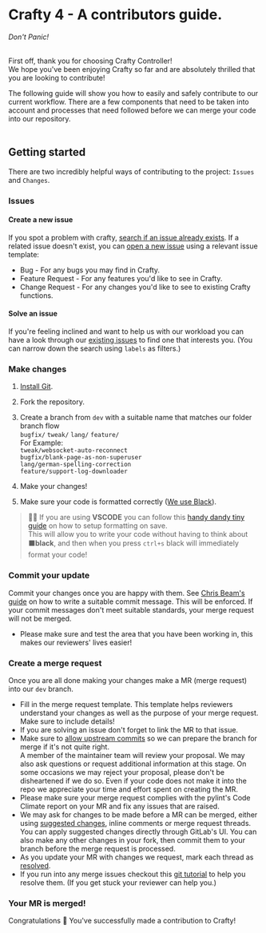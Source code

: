 # Crafty 4 - A contributors guide.
*Don't Panic!*<br><br>

First off, thank you for choosing Crafty Controller! <br>
We hope you've been enjoying Crafty so far and are absolutely thrilled that you are looking to contribute!

The following guide will show you how to easily and safely contribute to our current workflow. There are a few components that need to be taken into account and processes that need followed before we can merge your code into our repository.
<br><br>
## Getting started
There are two incredibly helpful ways of contributing to the project: `Issues` and `Changes`.

### Issues

#### Create a new issue

If you spot a problem with crafty, [search if an issue already exists](https://gitlab.com/crafty-controller/crafty-4/-/issues). If a related issue doesn't exist, you can [open a new issue](https://gitlab.com/crafty-controller/crafty-4/-/issues/new) using a relevant issue template:
- Bug - For any bugs you may find in Crafty.
- Feature Request - For any features you'd like to see in Crafty.
- Change Request - For any changes you'd like to see to existing Crafty functions.

#### Solve an issue

If you're feeling inclined and want to help us with our workload you can have a look through our [existing issues](https://gitlab.com/crafty-controller/crafty-4/-/issues) to find one that interests you. (You can narrow down the search using `labels` as filters.)

### Make changes

1. [Install Git](https://docs.gitlab.com/ee/topics/git/how_to_install_git/).

2. Fork the repository.

3. Create a branch from `dev` with a suitable name that matches our folder branch flow<br> `bugfix/` `tweak/` `lang/` `feature/`<br>
   For Example:<br>
     `tweak/websocket-auto-reconnect`<br>
     `bugfix/blank-page-as-non-superuser`<br>
     `lang/german-spelling-correction`<br>
     `feature/support-log-downloader`

4. Make your changes!

5. Make sure your code is formatted correctly ([We use Black](https://black.readthedocs.io/en/stable/getting_started.html)).
> 🧑‍🎓 If you are using **VSCODE** you can follow this [handy dandy tiny guide](https://marcobelo.medium.com/setting-up-python-black-on-visual-studio-code-5318eba4cd00) on how to setup formatting on save.<br>
This will allow you to write your code without having to think about ⬛**black**, and then when you press `ctrl+s` black will immediately format your code!


### Commit your update

Commit your changes once you are happy with them. See [Chris Beam's guide](https://chris.beams.io/posts/git-commit/) on how to write a suitable commit message. This will be enforced. If your commit messages don't meet suitable standards, your merge request will not be merged.

- Please make sure and test the area that you have been working in, this makes our reviewers' lives easier!

### Create a merge request

Once you are all done making your changes make a MR (merge request) into our `dev` branch.

- Fill in the merge request template. This template helps reviewers understand your changes as well as the purpose of your merge request. Make sure to include details!
- If you are solving an issue don't forget to link the MR to that issue.
- Make sure to [allow upstream commits](https://docs.gitlab.com/ee/user/project/merge_requests/allow_collaboration.html#allow-commits-from-upstream-members) so we can prepare the branch for merge if it's not quite right. <br> A member of the maintainer team will review your proposal. We may also ask questions or request additional information at this stage. On some occasions we may reject your proposal, please don't be disheartened if we do so. Even if your code does not make it into the repo we appreciate your time and effort spent on creating the MR.
- Please make sure your merge request complies with the pylint's Code Climate report on your MR and fix any issues that are raised.
- We may ask for changes to be made before a MR can be merged, either using [suggested changes](https://docs.gitlab.com/ee/user/project/merge_requests/reviews/suggestions.html), inline comments or merge request threads. You can apply suggested changes directly through GitLab's UI. You can also make any other changes in your fork, then commit them to your branch before the merge request is processed.
- As you update your MR with changes we request, mark each thread as [resolved](https://docs.gitlab.com/ee/user/discussions/#resolve-a-thread).
- If you run into any merge issues checkout this [git tutorial](https://about.gitlab.com/blog/2016/09/06/resolving-merge-conflicts-from-the-gitlab-ui/) to help you resolve them. (If you get stuck your reviewer can help you.)

### Your MR is merged!

Congratulations 🎉 You've successfully made a contribution to Crafty!



